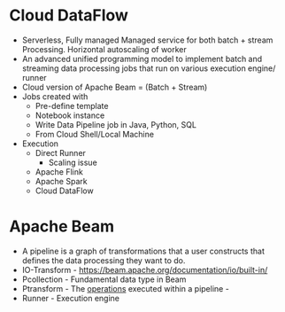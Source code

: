 # Cloud DataFlow

- Serverless, Fully managed Managed service for both batch + stream Processing. Horizontal autoscaling of worker
- An advanced unified programming model to implement batch and streaming data processing jobs that run on various execution engine/ runner
- Cloud version of Apache Beam = (Batch + Stream)
- Jobs created with
  - Pre-define template
  - Notebook instance
   - Write Data Pipeline job in Java, Python, SQL
  - From Cloud Shell/Local Machine
- Execution
  - Direct Runner
    - Scaling issue
  - Apache Flink
  - Apache Spark
  - Cloud DataFlow

# Apache Beam
-  A pipeline is a graph of transformations that a user constructs that defines the data processing they want to do.
-  IO-Transform - https://beam.apache.org/documentation/io/built-in/
-  Pcollection - Fundamental data type in Beam
-  Ptransform - The [operations](https://beam.apache.org/documentation/programming-guide/#transforms) executed within a pipeline - 
-  Runner - Execution engine
